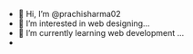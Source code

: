 - 👋 Hi, I’m @prachisharma02
- 👀 I’m interested in web designing...
- 🌱 I’m currently learning web development  ...
- 

<!---
prachisharma02/prachisharma02 is a ✨ special ✨ repository because its `README.md` (this file) appears on your GitHub profile.
You can click the Preview link to take a look at your changes.
--->
